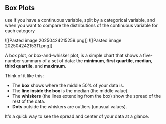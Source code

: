 ## Box Plots
use if you have a continuous variable, split by a categorical variable, and when you want to compare the distributions of the continuous variable for each category

![[Pasted image 20250424215259.png]]
![[Pasted image 20250424215311.png]]

A box plot, or box-and-whisker plot, is a simple chart that shows a five-number summary of a set of data: the **minimum**, **first quartile**, **median**, **third quartile**, and **maximum**.

Think of it like this:

- The **box** shows where the middle 50% of your data is.
- The **line inside the box** is the median (the middle value).
- The **whiskers** (the lines extending from the box) show the spread of the rest of the data.
- **Dots** outside the whiskers are outliers (unusual values).

It's a quick way to see the spread and center of your data at a glance.
